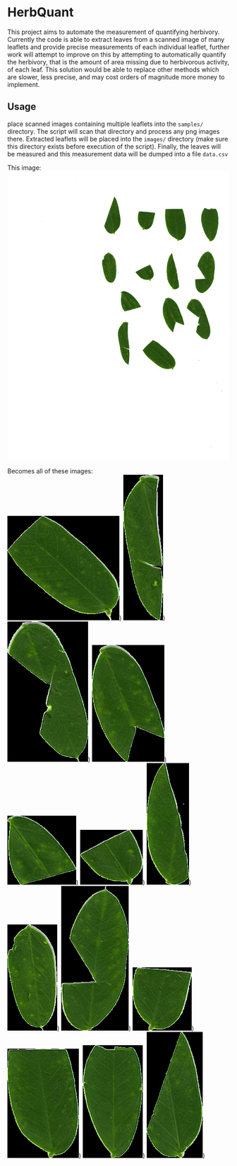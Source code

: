 # HerbQuant

This project aims to automate the measurement of quantifying herbivory.
Currently the code is able to extract leaves from a scanned image of many leaflets and provide precise
measurements of each individual leaflet, further work will attempt to improve on this by attempting to
automatically quantify the herbivory, that is the amount of area missing due to herbivorous activity, 
of each leaf. This solution would be able to replace other methods which are slower, less precise, and may
cost orders of magnitude more money to implement.


## Usage
place scanned images containing multiple leaflets into the `samples/` directory. The script will scan that
directory and process any png images there. Extracted leaflets will be placed into the `images/` directory
(make sure this directory exists before execution of the script). Finally, the leaves will be measured and
this measurement data will be dumped into a file `data.csv`


This image:
![scan of many leaflets](./samples/Leaf_1_1.png)

Becomes all of these images:  
![leaf1](./images/Leaf_1_1-001.png))
![leaf2](./images/Leaf_1_1-002.png))
![leaf3](./images/Leaf_1_1-003.png))
![leaf4](./images/Leaf_1_1-004.png))
![leaf5](./images/Leaf_1_1-005.png))
![leaf6](./images/Leaf_1_1-006.png))
![leaf7](./images/Leaf_1_1-007.png))
![leaf8](./images/Leaf_1_1-008.png))
![leaf9](./images/Leaf_1_1-009.png))
![leaf10](./images/Leaf_1_1-010.png))
![leaf11](./images/Leaf_1_1-011.png))
![leaf12](./images/Leaf_1_1-012.png))
![leaf13](./images/Leaf_1_1-013.png))
